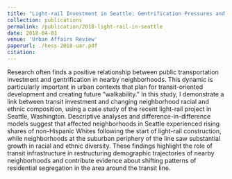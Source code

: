 ```yaml
---
title: "Light-rail Investment in Seattle: Gentrification Pressures and Trends in Neighborhood Ethnoracial Composition"
collection: publications
permalink: /publication/2018-light-rail-in-seattle
date: 2018-04-01
venue: 'Urban Affairs Review'
paperurl: ./hess-2018-uar.pdf
citation:
---
```


Research often finds a positive relationship between public transportation investment and gentrification in nearby neighborhoods. This dynamic is particularly important in urban contexts that plan for transit-oriented development and creating future “walkability.” In this study, I demonstrate a link between transit investment and changing neighborhood racial and ethnic composition, using a case study of the recent light-rail project in Seattle, Washington. Descriptive analyses and difference-in-difference models suggest that affected neighborhoods in Seattle experienced rising shares of non-Hispanic Whites following the start of light-rail construction, while neighborhoods at the suburban periphery of the line saw substantial growth in racial and ethnic diversity. These findings highlight the role of transit infrastructure in restructuring demographic trajectories of nearby neighborhoods and contribute evidence about shifting patterns of residential segregation in the area around the transit line.

